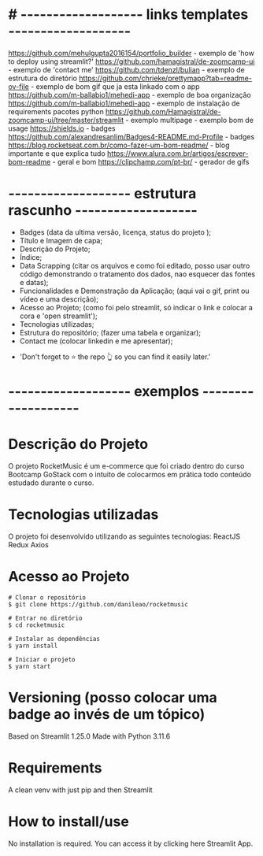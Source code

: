 # # ------------------- links templates ------------------- #
https://github.com/mehulgupta2016154/portfolio_builder -  exemplo de 'how to deploy using streamlit?'
https://github.com/hamagistral/de-zoomcamp-ui - exemplo de 'contact me'
https://github.com/tdenzl/bulian - exemplo de estrutura do diretório
https://github.com/chrieke/prettymapp?tab=readme-ov-file - exemplo de bom gif que ja esta linkado com o app
https://github.com/m-ballabio1/mehedi-app - exemplo de boa organização
https://github.com/m-ballabio1/mehedi-app - exemplo de instalação de requirements pacotes python
https://github.com/Hamagistral/de-zoomcamp-ui/tree/master/streamlit - exemplo multipage - exemplo bom de usage
https://shields.io - badges
https://github.com/alexandresanlim/Badges4-README.md-Profile - badges
https://blog.rocketseat.com.br/como-fazer-um-bom-readme/ - blog importante e que explica tudo
https://www.alura.com.br/artigos/escrever-bom-readme - geral e bom
https://clipchamp.com/pt-br/ - gerador de gifs 


# ------------------- estrutura rascunho ------------------- #
- Badges (data da ultima versão, licença, status do projeto );
- Título e Imagem de capa;
- Descrição do Projeto;
- Índice;
- Data Scrapping (citar os arquivos e como foi editado, posso usar outro código demonstrando o tratamento dos dados, nao esquecer das fontes e  datas);
- Funcionalidades e Demonstração da Aplicação; (aqui vai o gif, print ou vídeo e uma descrição);
- Acesso ao Projeto; (como foi pelo streamlit, só indicar o link e colocar a cora e 'open streamlit');
- Tecnologias utilizadas;
- Estrutura do repositório; (fazer uma tabela e organizar);
- Contact me (colocar linkedin e me apresentar);

* 'Don't forget to ⭐️ the repo 👆 so you can find it easily later.'


# ------------------- exemplos ------------------- #
# Descrição do Projeto
O projeto RocketMusic é um e-commerce que foi criado dentro do curso Bootcamp GoStack com o intuito de colocarmos em prática todo conteúdo estudado durante o curso.


# Tecnologias utilizadas
O projeto foi desenvolvido utilizando as seguintes tecnologias:
ReactJS
Redux
Axios


# Acesso ao Projeto
    # Clonar o repositório
    $ git clone https://github.com/danileao/rocketmusic

    # Entrar no diretório
    $ cd rocketmusic

    # Instalar as dependências
    $ yarn install

    # Iniciar o projeto
    $ yarn start


# Versioning (posso colocar uma badge ao invés de um tópico)
Based on Streamlit 1.25.0
Made with Python 3.11.6


# Requirements
A clean venv with just pip and then Streamlit


# How to install/use
No installation is required. You can access it by clicking here Streamlit App.
